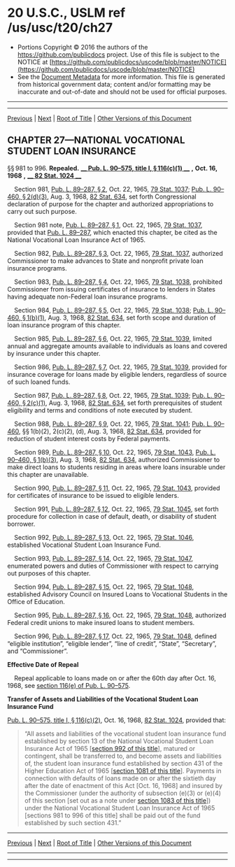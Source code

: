 ---
---

# 20 U.S.C., USLM ref /us/usc/t20/ch27

* Portions Copyright © 2016 the authors of the https://github.com/publicdocs project.
  Use of this file is subject to the NOTICE at [https://github.com/publicdocs/uscode/blob/master/NOTICE](https://github.com/publicdocs/uscode/blob/master/NOTICE)
* See the [Document Metadata](././../../../..//README.md) for more information.
  This file is generated from historical government data; content and/or formatting may be inaccurate and out-of-date and should not be used for official purposes.

----------
----------

[Previous](./../../../..//us/usc/t20/ch26A/m__us_usc_t20_s977.md) | [Next](./../../../..//us/usc/t20/ch28/m__us_usc_t20_ch28.md) | [Root of Title](./../../../../) | [Other Versions of this Document](https://publicdocs.github.io/go/links?ns=uslm&ref=%2Fus%2Fusc%2Ft20%2Fch27)

## CHAPTER 27—NATIONAL VOCATIONAL STUDENT LOAN INSURANCE

§§ 981 to 996. __Repealed.__  __[__  __Pub. L. 90–575, title I, § 116(c)(1)__  __][/us/pl/90/575/s116/c/1]__  __,__  __Oct. 16, 1968__  __,__  __[__  __82 Stat. 1024__  __][/us/stat/82/1024]__ 

    Section 981, [Pub. L. 89–287, § 2][/us/pl/89/287/s2], Oct. 22, 1965, [79 Stat. 1037][/us/stat/79/1037]; [Pub. L. 90–460, § 2(d)(3)][/us/pl/90/460/s2/d/3], Aug. 3, 1968, [82 Stat. 634][/us/stat/82/634], set forth Congressional declaration of purpose for the chapter and authorized appropriations to carry out such purpose.

    Section 981 note, [Pub. L. 89–287, § 1][/us/pl/89/287/s1], Oct. 22, 1965, [79 Stat. 1037][/us/stat/79/1037], provided that [Pub. L. 89–287][/us/pl/89/287], which enacted this chapter, be cited as the National Vocational Loan Insurance Act of 1965.

    Section 982, [Pub. L. 89–287, § 3][/us/pl/89/287/s3], Oct. 22, 1965, [79 Stat. 1037][/us/stat/79/1037], authorized Commissioner to make advances to State and nonprofit private loan insurance programs.

    Section 983, [Pub. L. 89–287, § 4][/us/pl/89/287/s4], Oct. 22, 1965, [79 Stat. 1038][/us/stat/79/1038], prohibited Commissioner from issuing certificates of insurance to lenders in States having adequate non-Federal loan insurance programs.

    Section 984, [Pub. L. 89–287, § 5][/us/pl/89/287/s5], Oct. 22, 1965, [79 Stat. 1038][/us/stat/79/1038]; [Pub. L. 90–460, § 1(b)(1)][/us/pl/90/460/s1/b/1], Aug. 3, 1968, [82 Stat. 634][/us/stat/82/634], set forth scope and duration of loan insurance program of this chapter.

    Section 985, [Pub. L. 89–287, § 6][/us/pl/89/287/s6], Oct. 22, 1965, [79 Stat. 1039][/us/stat/79/1039], limited annual and aggregate amounts available to individuals as loans and covered by insurance under this chapter.

    Section 986, [Pub. L. 89–287, § 7][/us/pl/89/287/s7], Oct. 22, 1965, [79 Stat. 1039][/us/stat/79/1039], provided for insurance coverage for loans made by eligible lenders, regardless of source of such loaned funds.

    Section 987, [Pub. L. 89–287, § 8][/us/pl/89/287/s8], Oct. 22, 1965, [79 Stat. 1039][/us/stat/79/1039]; [Pub. L. 90–460, § 2(c)(1)][/us/pl/90/460/s2/c/1], Aug. 3, 1968, [82 Stat. 634][/us/stat/82/634], set forth prerequisites of student eligibility and terms and conditions of note executed by student.

    Section 988, [Pub. L. 89–287, § 9][/us/pl/89/287/s9], Oct. 22, 1965, [79 Stat. 1041][/us/stat/79/1041]; [Pub. L. 90–460][/us/pl/90/460], §§ 1(b)(2), 2(c)(2), (d), Aug. 3, 1968, [82 Stat. 634][/us/stat/82/634], provided for reduction of student interest costs by Federal payments.

    Section 989, [Pub. L. 89–287, § 10][/us/pl/89/287/s10], Oct. 22, 1965, [79 Stat. 1043][/us/stat/79/1043], [Pub. L. 90–460, § 1(b)(3)][/us/pl/90/460/s1/b/3], Aug. 3, 1968, [82 Stat. 634][/us/stat/82/634], authorized Commissioner to make direct loans to students residing in areas where loans insurable under this chapter are unavailable.

    Section 990, [Pub. L. 89–287, § 11][/us/pl/89/287/s11], Oct. 22, 1965, [79 Stat. 1043][/us/stat/79/1043], provided for certificates of insurance to be issued to eligible lenders.

    Section 991, [Pub. L. 89–287, § 12][/us/pl/89/287/s12], Oct. 22, 1965, [79 Stat. 1045][/us/stat/79/1045], set forth procedure for collection in case of default, death, or disability of student borrower.

    Section 992, [Pub. L. 89–287, § 13][/us/pl/89/287/s13], Oct. 22, 1965, [79 Stat. 1046][/us/stat/79/1046], established Vocational Student Loan Insurance Fund.

    Section 993, [Pub. L. 89–287, § 14][/us/pl/89/287/s14], Oct. 22, 1965, [79 Stat. 1047][/us/stat/79/1047], enumerated powers and duties of Commissioner with respect to carrying out purposes of this chapter.

    Section 994, [Pub. L. 89–287, § 15][/us/pl/89/287/s15], Oct. 22, 1965, [79 Stat. 1048][/us/stat/79/1048], established Advisory Council on Insured Loans to Vocational Students in the Office of Education.

    Section 995, [Pub. L. 89–287, § 16][/us/pl/89/287/s16], Oct. 22, 1965, [79 Stat. 1048][/us/stat/79/1048], authorized Federal credit unions to make insured loans to student members.

    Section 996, [Pub. L. 89–287, § 17][/us/pl/89/287/s17], Oct. 22, 1965, [79 Stat. 1048][/us/stat/79/1048], defined “eligible institution”, “eligible lender”, “line of credit”, “State”, “Secretary”, and “Commissioner”.

 __Effective Date of Repeal__ 

    Repeal applicable to loans made on or after the 60th day after Oct. 16, 1968, see [section 116(e) of Pub. L. 90–575][/us/pl/90/575/s116/e].

 __Transfer of Assets and Liabilities of the Vocational Student Loan Insurance Fund__ 

[Pub. L. 90–575, title I, § 116(c)(2)][/us/pl/90/575/s116/c/2], Oct. 16, 1968, [82 Stat. 1024][/us/stat/82/1024], provided that: 

> “All assets and liabilities of the vocational student loan insurance fund established by section 13 of the National Vocational Student Loan Insurance Act of 1965 \[[section 992 of this title][/us/usc/t20/s992]\], matured or contingent, shall be transferred to, and become assets and liabilities of, the student loan insurance fund established by section 431 of the Higher Education Act of 1965 \[[section 1081 of this title][/us/usc/t20/s1081]\]. Payments in connection with defaults of loans made on or after the sixtieth day after the date of enactment of this Act \[Oct. 16, 1968\] and insured by the Commissioner (under the authority of subsection (e)(3) or (e)(4) of this section \[set out as a note under [section 1083 of this title][/us/usc/t20/s1083]\]) under the National Vocational Student Loan Insurance Act of 1965 \[sections 981 to 996 of this title\] shall be paid out of the fund established by such section 431.”

----------

[Previous](./../../../..//us/usc/t20/ch26A/m__us_usc_t20_s977.md) | [Next](./../../../..//us/usc/t20/ch28/m__us_usc_t20_ch28.md) | [Root of Title](./../../../../) | [Other Versions of this Document](https://publicdocs.github.io/go/links?ns=uslm&ref=%2Fus%2Fusc%2Ft20%2Fch27)

----------
----------

[/us/pl/90/575/s116/c/1]: https://publicdocs.github.io/go/links?ns=uslm&ref=%2Fus%2Fpl%2F90%2F575%2Fs116%2Fc%2F1
[/us/stat/82/1024]: https://publicdocs.github.io/go/links?ns=uslm&ref=%2Fus%2Fstat%2F82%2F1024
[/us/pl/89/287/s2]: https://publicdocs.github.io/go/links?ns=uslm&ref=%2Fus%2Fpl%2F89%2F287%2Fs2
[/us/stat/79/1037]: https://publicdocs.github.io/go/links?ns=uslm&ref=%2Fus%2Fstat%2F79%2F1037
[/us/pl/90/460/s2/d/3]: https://publicdocs.github.io/go/links?ns=uslm&ref=%2Fus%2Fpl%2F90%2F460%2Fs2%2Fd%2F3
[/us/stat/82/634]: https://publicdocs.github.io/go/links?ns=uslm&ref=%2Fus%2Fstat%2F82%2F634
[/us/pl/89/287/s1]: https://publicdocs.github.io/go/links?ns=uslm&ref=%2Fus%2Fpl%2F89%2F287%2Fs1
[/us/stat/79/1037]: https://publicdocs.github.io/go/links?ns=uslm&ref=%2Fus%2Fstat%2F79%2F1037
[/us/pl/89/287]: https://publicdocs.github.io/go/links?ns=uslm&ref=%2Fus%2Fpl%2F89%2F287
[/us/pl/89/287/s3]: https://publicdocs.github.io/go/links?ns=uslm&ref=%2Fus%2Fpl%2F89%2F287%2Fs3
[/us/stat/79/1037]: https://publicdocs.github.io/go/links?ns=uslm&ref=%2Fus%2Fstat%2F79%2F1037
[/us/pl/89/287/s4]: https://publicdocs.github.io/go/links?ns=uslm&ref=%2Fus%2Fpl%2F89%2F287%2Fs4
[/us/stat/79/1038]: https://publicdocs.github.io/go/links?ns=uslm&ref=%2Fus%2Fstat%2F79%2F1038
[/us/pl/89/287/s5]: https://publicdocs.github.io/go/links?ns=uslm&ref=%2Fus%2Fpl%2F89%2F287%2Fs5
[/us/stat/79/1038]: https://publicdocs.github.io/go/links?ns=uslm&ref=%2Fus%2Fstat%2F79%2F1038
[/us/pl/90/460/s1/b/1]: https://publicdocs.github.io/go/links?ns=uslm&ref=%2Fus%2Fpl%2F90%2F460%2Fs1%2Fb%2F1
[/us/stat/82/634]: https://publicdocs.github.io/go/links?ns=uslm&ref=%2Fus%2Fstat%2F82%2F634
[/us/pl/89/287/s6]: https://publicdocs.github.io/go/links?ns=uslm&ref=%2Fus%2Fpl%2F89%2F287%2Fs6
[/us/stat/79/1039]: https://publicdocs.github.io/go/links?ns=uslm&ref=%2Fus%2Fstat%2F79%2F1039
[/us/pl/89/287/s7]: https://publicdocs.github.io/go/links?ns=uslm&ref=%2Fus%2Fpl%2F89%2F287%2Fs7
[/us/stat/79/1039]: https://publicdocs.github.io/go/links?ns=uslm&ref=%2Fus%2Fstat%2F79%2F1039
[/us/pl/89/287/s8]: https://publicdocs.github.io/go/links?ns=uslm&ref=%2Fus%2Fpl%2F89%2F287%2Fs8
[/us/stat/79/1039]: https://publicdocs.github.io/go/links?ns=uslm&ref=%2Fus%2Fstat%2F79%2F1039
[/us/pl/90/460/s2/c/1]: https://publicdocs.github.io/go/links?ns=uslm&ref=%2Fus%2Fpl%2F90%2F460%2Fs2%2Fc%2F1
[/us/stat/82/634]: https://publicdocs.github.io/go/links?ns=uslm&ref=%2Fus%2Fstat%2F82%2F634
[/us/pl/89/287/s9]: https://publicdocs.github.io/go/links?ns=uslm&ref=%2Fus%2Fpl%2F89%2F287%2Fs9
[/us/stat/79/1041]: https://publicdocs.github.io/go/links?ns=uslm&ref=%2Fus%2Fstat%2F79%2F1041
[/us/pl/90/460]: https://publicdocs.github.io/go/links?ns=uslm&ref=%2Fus%2Fpl%2F90%2F460
[/us/stat/82/634]: https://publicdocs.github.io/go/links?ns=uslm&ref=%2Fus%2Fstat%2F82%2F634
[/us/pl/89/287/s10]: https://publicdocs.github.io/go/links?ns=uslm&ref=%2Fus%2Fpl%2F89%2F287%2Fs10
[/us/stat/79/1043]: https://publicdocs.github.io/go/links?ns=uslm&ref=%2Fus%2Fstat%2F79%2F1043
[/us/pl/90/460/s1/b/3]: https://publicdocs.github.io/go/links?ns=uslm&ref=%2Fus%2Fpl%2F90%2F460%2Fs1%2Fb%2F3
[/us/stat/82/634]: https://publicdocs.github.io/go/links?ns=uslm&ref=%2Fus%2Fstat%2F82%2F634
[/us/pl/89/287/s11]: https://publicdocs.github.io/go/links?ns=uslm&ref=%2Fus%2Fpl%2F89%2F287%2Fs11
[/us/stat/79/1043]: https://publicdocs.github.io/go/links?ns=uslm&ref=%2Fus%2Fstat%2F79%2F1043
[/us/pl/89/287/s12]: https://publicdocs.github.io/go/links?ns=uslm&ref=%2Fus%2Fpl%2F89%2F287%2Fs12
[/us/stat/79/1045]: https://publicdocs.github.io/go/links?ns=uslm&ref=%2Fus%2Fstat%2F79%2F1045
[/us/pl/89/287/s13]: https://publicdocs.github.io/go/links?ns=uslm&ref=%2Fus%2Fpl%2F89%2F287%2Fs13
[/us/stat/79/1046]: https://publicdocs.github.io/go/links?ns=uslm&ref=%2Fus%2Fstat%2F79%2F1046
[/us/pl/89/287/s14]: https://publicdocs.github.io/go/links?ns=uslm&ref=%2Fus%2Fpl%2F89%2F287%2Fs14
[/us/stat/79/1047]: https://publicdocs.github.io/go/links?ns=uslm&ref=%2Fus%2Fstat%2F79%2F1047
[/us/pl/89/287/s15]: https://publicdocs.github.io/go/links?ns=uslm&ref=%2Fus%2Fpl%2F89%2F287%2Fs15
[/us/stat/79/1048]: https://publicdocs.github.io/go/links?ns=uslm&ref=%2Fus%2Fstat%2F79%2F1048
[/us/pl/89/287/s16]: https://publicdocs.github.io/go/links?ns=uslm&ref=%2Fus%2Fpl%2F89%2F287%2Fs16
[/us/stat/79/1048]: https://publicdocs.github.io/go/links?ns=uslm&ref=%2Fus%2Fstat%2F79%2F1048
[/us/pl/89/287/s17]: https://publicdocs.github.io/go/links?ns=uslm&ref=%2Fus%2Fpl%2F89%2F287%2Fs17
[/us/stat/79/1048]: https://publicdocs.github.io/go/links?ns=uslm&ref=%2Fus%2Fstat%2F79%2F1048
[/us/pl/90/575/s116/e]: https://publicdocs.github.io/go/links?ns=uslm&ref=%2Fus%2Fpl%2F90%2F575%2Fs116%2Fe
[/us/pl/90/575/s116/c/2]: https://publicdocs.github.io/go/links?ns=uslm&ref=%2Fus%2Fpl%2F90%2F575%2Fs116%2Fc%2F2
[/us/stat/82/1024]: https://publicdocs.github.io/go/links?ns=uslm&ref=%2Fus%2Fstat%2F82%2F1024
[/us/usc/t20/s992]: https://publicdocs.github.io/go/links?ns=uslm&ref=%2Fus%2Fusc%2Ft20%2Fs992
[/us/usc/t20/s1081]: https://publicdocs.github.io/go/links?ns=uslm&ref=%2Fus%2Fusc%2Ft20%2Fs1081
[/us/usc/t20/s1083]: https://publicdocs.github.io/go/links?ns=uslm&ref=%2Fus%2Fusc%2Ft20%2Fs1083


